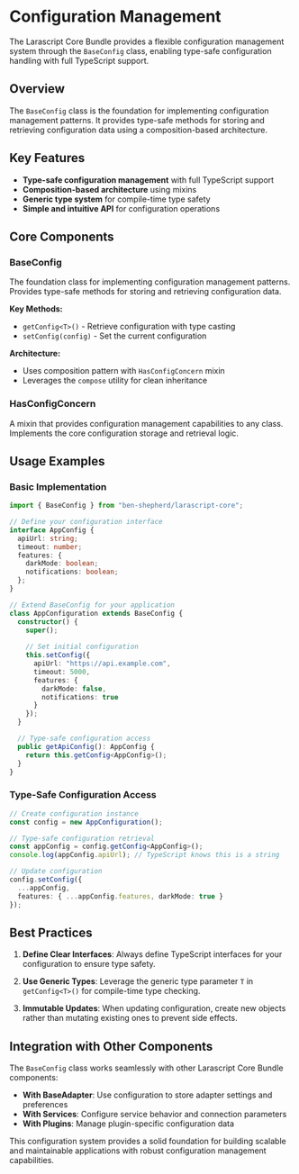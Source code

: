 # Configuration Management

The Larascript Core Bundle provides a flexible configuration management system through the `BaseConfig` class, enabling type-safe configuration handling with full TypeScript support.

## Overview

The `BaseConfig` class is the foundation for implementing configuration management patterns. It provides type-safe methods for storing and retrieving configuration data using a composition-based architecture.

## Key Features

- **Type-safe configuration management** with full TypeScript support
- **Composition-based architecture** using mixins
- **Generic type system** for compile-time type safety
- **Simple and intuitive API** for configuration operations

## Core Components

### BaseConfig
The foundation class for implementing configuration management patterns. Provides type-safe methods for storing and retrieving configuration data.

**Key Methods:**
- `getConfig<T>()` - Retrieve configuration with type casting
- `setConfig(config)` - Set the current configuration

**Architecture:**
- Uses composition pattern with `HasConfigConcern` mixin
- Leverages the `compose` utility for clean inheritance

### HasConfigConcern
A mixin that provides configuration management capabilities to any class. Implements the core configuration storage and retrieval logic.

## Usage Examples

### Basic Implementation

```typescript
import { BaseConfig } from "ben-shepherd/larascript-core";

// Define your configuration interface
interface AppConfig {
  apiUrl: string;
  timeout: number;
  features: {
    darkMode: boolean;
    notifications: boolean;
  };
}

// Extend BaseConfig for your application
class AppConfiguration extends BaseConfig {
  constructor() {
    super();
    
    // Set initial configuration
    this.setConfig({
      apiUrl: "https://api.example.com",
      timeout: 5000,
      features: {
        darkMode: false,
        notifications: true
      }
    });
  }

  // Type-safe configuration access
  public getApiConfig(): AppConfig {
    return this.getConfig<AppConfig>();
  }
}
```

### Type-Safe Configuration Access

```typescript
// Create configuration instance
const config = new AppConfiguration();

// Type-safe configuration retrieval
const appConfig = config.getConfig<AppConfig>();
console.log(appConfig.apiUrl); // TypeScript knows this is a string

// Update configuration
config.setConfig({
  ...appConfig,
  features: { ...appConfig.features, darkMode: true }
});
```

## Best Practices

1. **Define Clear Interfaces**: Always define TypeScript interfaces for your configuration to ensure type safety.

2. **Use Generic Types**: Leverage the generic type parameter `T` in `getConfig<T>()` for compile-time type checking.

3. **Immutable Updates**: When updating configuration, create new objects rather than mutating existing ones to prevent side effects.

## Integration with Other Components

The `BaseConfig` class works seamlessly with other Larascript Core Bundle components:

- **With BaseAdapter**: Use configuration to store adapter settings and preferences
- **With Services**: Configure service behavior and connection parameters
- **With Plugins**: Manage plugin-specific configuration data

This configuration system provides a solid foundation for building scalable and maintainable applications with robust configuration management capabilities.
